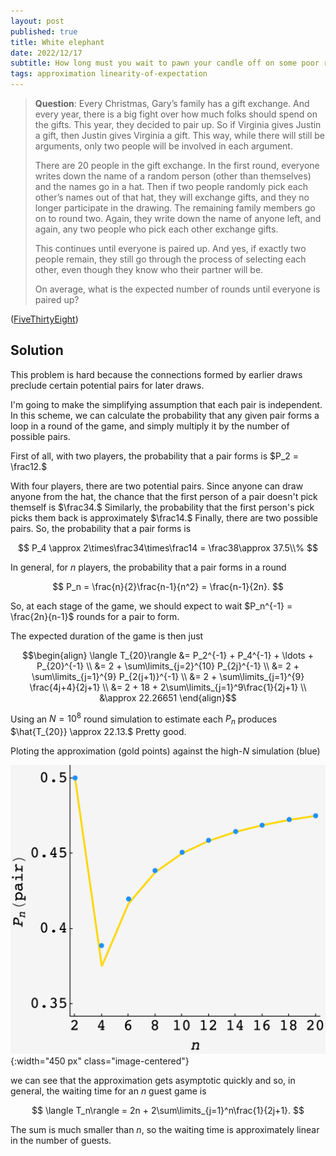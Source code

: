 ```yaml
---
layout: post
published: true
title: White elephant
date: 2022/12/17
subtitle: How long must you wait to pawn your candle off on some poor relative?
tags: approximation linearity-of-expectation 
---
```


>**Question**: Every Christmas, Gary’s family has a gift exchange. And every year, there is a big fight over how much folks should spend on the gifts. This year, they decided to pair up. So if Virginia gives Justin a gift, then Justin gives Virginia a gift. This way, while there will still be arguments, only two people will be involved in each argument.
>
>There are $20$ people in the gift exchange. In the first round, everyone writes down the name of a random person (other than themselves) and the names go in a hat. Then if two people randomly pick each other’s names out of that hat, they will exchange gifts, and they no longer participate in the drawing. The remaining family members go on to round two. Again, they write down the name of anyone left, and again, any two people who pick each other exchange gifts.  
>
>This continues until everyone is paired up. And yes, if exactly two people remain, they still go through the process of selecting each other, even though they know who their partner will be.
>
>On average, what is the expected number of rounds until everyone is paired up?

<!--more-->

([FiveThirtyEight](https://fivethirtyeight.com/features/can-you-make-it-to-2023/))

## Solution

This problem is hard because the connections formed by earlier draws preclude certain potential pairs for later draws. 

I'm going to make the simplifying assumption that each pair is independent. In this scheme, we can calculate the probability that any given pair forms a loop in a round of the game, and simply multiply it by the number of possible pairs.

First of all, with two players, the probability that a pair forms is $P_2 = \frac12.$

With four players, there are two potential pairs. Since anyone can draw anyone from the hat, the chance that the first person of a pair doesn't pick themself is $\frac34.$ Similarly, the probability that the first person's pick picks them back is approximately $\frac14.$ Finally, there are two possible pairs. So, the probability that a pair forms is

$$ P_4 \approx 2\times\frac34\times\frac14 = \frac38\approx 37.5\\% $$

In general, for $n$ players, the probability that a pair forms in a round

$$ P_n = \frac{n}{2}\frac{n-1}{n^2} = \frac{n-1}{2n}. $$

So, at each stage of the game, we should expect to wait $P_n^{-1} = \frac{2n}{n-1}$ rounds for a pair to form.

The expected duration of the game is then just 

$$\begin{align}
  \langle T_{20}\rangle &= P_2^{-1} + P_4^{-1} + \ldots + P_{20}^{-1} \\
  &= 2 + \sum\limits_{j=2}^{10} P_{2j}^{-1} \\
  &= 2 + \sum\limits_{j=1}^{9} P_{2(j+1)}^{-1} \\
  &= 2 + \sum\limits_{j=1}^{9} \frac{4j+4}{2j+1} \\
  &= 2 + 18 + 2\sum\limits_{j=1}^9\frac{1}{2j+1} \\
  &\approx 22.26651
\end{align}$$

Using an $N = 10^8$ round simulation to estimate each $P_n$ produces $\hat{T_{20}} \approx 22.13.$ Pretty good.

Ploting the approximation (gold points) against the high-$N$ simulation (blue)

![](/img/2022-12-17-christmas-game.png){:width="450 px" class="image-centered"}

we can see that the approximation gets asymptotic quickly and so, in general, the waiting time for an $n$ guest game is

$$ \langle T_n\rangle = 2n + 2\sum\limits_{j=1}^n\frac{1}{2j+1}. $$

The sum is much smaller than $n,$ so the waiting time is approximately linear in the number of guests.

<br>
